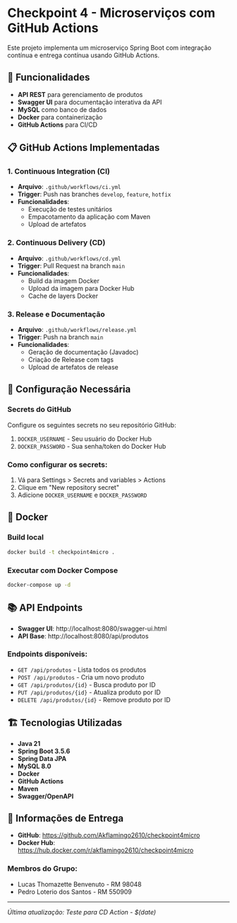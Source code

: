 # Checkpoint 4 - Microserviços com GitHub Actions

Este projeto implementa um microserviço Spring Boot com integração contínua e entrega contínua usando GitHub Actions.

## 🚀 Funcionalidades

- **API REST** para gerenciamento de produtos
- **Swagger UI** para documentação interativa da API
- **MySQL** como banco de dados
- **Docker** para containerização
- **GitHub Actions** para CI/CD

## 📋 GitHub Actions Implementadas

### 1. Continuous Integration (CI)
- **Arquivo**: `.github/workflows/ci.yml`
- **Trigger**: Push nas branches `develop`, `feature`, `hotfix`
- **Funcionalidades**:
  - Execução de testes unitários
  - Empacotamento da aplicação com Maven
  - Upload de artefatos

### 2. Continuous Delivery (CD)
- **Arquivo**: `.github/workflows/cd.yml`
- **Trigger**: Pull Request na branch `main`
- **Funcionalidades**:
  - Build da imagem Docker
  - Upload da imagem para Docker Hub
  - Cache de layers Docker

### 3. Release e Documentação
- **Arquivo**: `.github/workflows/release.yml`
- **Trigger**: Push na branch `main`
- **Funcionalidades**:
  - Geração de documentação (Javadoc)
  - Criação de Release com tags
  - Upload de artefatos de release

## 🔧 Configuração Necessária

### Secrets do GitHub
Configure os seguintes secrets no seu repositório GitHub:

1. `DOCKER_USERNAME` - Seu usuário do Docker Hub
2. `DOCKER_PASSWORD` - Sua senha/token do Docker Hub

### Como configurar os secrets:
1. Vá para Settings > Secrets and variables > Actions
2. Clique em "New repository secret"
3. Adicione `DOCKER_USERNAME` e `DOCKER_PASSWORD`

## 🐳 Docker

### Build local
```bash
docker build -t checkpoint4micro .
```

### Executar com Docker Compose
```bash
docker-compose up -d
```

## 📚 API Endpoints

- **Swagger UI**: http://localhost:8080/swagger-ui.html
- **API Base**: http://localhost:8080/api/produtos

### Endpoints disponíveis:
- `GET /api/produtos` - Lista todos os produtos
- `POST /api/produtos` - Cria um novo produto
- `GET /api/produtos/{id}` - Busca produto por ID
- `PUT /api/produtos/{id}` - Atualiza produto por ID
- `DELETE /api/produtos/{id}` - Remove produto por ID

## 🏗️ Tecnologias Utilizadas

- **Java 21**
- **Spring Boot 3.5.6**
- **Spring Data JPA**
- **MySQL 8.0**
- **Docker**
- **GitHub Actions**
- **Maven**
- **Swagger/OpenAPI**

## 📝 Informações de Entrega

- **GitHub**: https://github.com/Akflamingo2610/checkpoint4micro
- **Docker Hub**: https://hub.docker.com/r/akflamingo2610/checkpoint4micro

### Membros do Grupo:
- Lucas Thomazette Benvenuto - RM 98048
- Pedro Loterio dos Santos - RM 550909

---
*Última atualização: Teste para CD Action - $(date)*